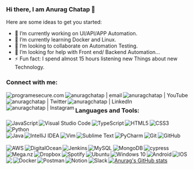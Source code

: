 ### Hi there, I am Anurag Chatap 👋

Here are some ideas to get you started:

- 🔭 I’m currently working on UI/API/APP Automation.
- 🌱 I’m currently learning Docker and Linux.
- 👯 I’m looking to collaborate on Automation Testing.
- 🤔 I’m looking for help with Front end/ Backend Automation...
- ⚡ Fun fact:  I spend almost 15 hours listening new Things about new Technology.

### Connect with me:

[<img align="left" alt="programesecure.com" src="https://img.shields.io/badge/Wordpress-21759B?style=for-the-badge&logo=wordpress&logoColor=white" />][website]
[<img align="left" alt="anuragchatap | email" src="https://img.shields.io/badge/Gmail-D14836?style=for-the-badge&logo=gmail&logoColor=white" />][gmail]
[<img align="left" alt="anuragchatap | YouTube" src="https://img.shields.io/badge/YouTube-FF0000?style=for-the-badge&logo=youtube&logoColor=white" />][youtube]
[<img align="left" alt="anuragchatap | Twitter" src="https://img.shields.io/badge/Twitter-1DA1F2?style=for-the-badge&logo=twitter&logoColor=white" />][twitter]
[<img align="left" alt="anuragchatap | LinkedIn" src="https://img.shields.io/badge/LinkedIn-0077B5?style=for-the-badge&logo=linkedin&logoColor=white" />][linkedin]
[<img align="left" alt="anuragchatap | Instagram" src="https://img.shields.io/badge/Instagram-E4405F?style=for-the-badge&logo=instagram&logoColor=white" />][instagram]

<br />

### Languages and Tools:


<img align="left"  alt="JavaScript" src="https://img.shields.io/badge/javascript-%23323330.svg?style=for-the-badge&logo=javascript&logoColor=%23F7DF1E"/>
<img align="left"  alt="Visual Studio Code" src="https://img.shields.io/badge/VisualStudioCode-0078d7.svg?style=for-the-badge&logo=visual-studio-code&logoColor=white"/>
<img align="left"  alt="TypeScript" src="https://img.shields.io/badge/typescript-%23007ACC.svg?style=for-the-badge&logo=typescript&logoColor=white"/>
<img align="left"  alt="HTML5" src="https://img.shields.io/badge/html5-%23E34F26.svg?style=for-the-badge&logo=html5&logoColor=white"/>
<img align="left"  alt="CSS3" src="https://img.shields.io/badge/css3-%231572B6.svg?style=for-the-badge&logo=css3&logoColor=white"/>
<img align="left"  alt="Python" src="https://img.shields.io/badge/python-%2314354C.svg?style=for-the-badge&logo=python&logoColor=white"/>

<br />
<br />

<img align="left"  alt="Java" src="https://img.shields.io/badge/java-%23ED8B00.svg?style=for-the-badge&logo=java&logoColor=white"/>
<img align="left" alt="IntelliJ IDEA" src="https://img.shields.io/badge/IntelliJIDEA-000000.svg?style=for-the-badge&logo=intellij-idea&logoColor=white"/>
<img align="left" alt="Vim" src="https://img.shields.io/badge/VIM-%2311AB00.svg?style=for-the-badge&logo=vim&logoColor=white"/>
<img align="left"  alt="Sublime Text" src="https://img.shields.io/badge/sublime_text-%23575757.svg?style=for-the-badge&logo=sublime-text&logoColor=important"/>
<img align="left"  alt="PyCharm" src="https://img.shields.io/badge/pycharm-143?style=for-the-badge&logo=pycharm&logoColor=black&color=black&labelColor=green"/>
<img align="left"  alt="Git" src="https://img.shields.io/badge/git-%23F05033.svg?style=for-the-badge&logo=git&logoColor=white"/>
<img align="left"  alt="GitHub" src="https://img.shields.io/badge/github-%23121011.svg?style=for-the-badge&logo=github&logoColor=white"/>

<br />
<br />

<img align="left"  alt="AWS" src="https://img.shields.io/badge/AWS-%23FF9900.svg?style=for-the-badge&logo=amazon-aws&logoColor=white"/>
<img  align="left"  alt="DigitalOcean" src="https://img.shields.io/badge/DigitalOcean-%230167ff.svg?style=for-the-badge&logo=digitalOcean&logoColor=white"/>
<img align="left"  alt="Jenkins" src="https://img.shields.io/badge/jenkins-%232C5263.svg?style=for-the-badge&logo=jenkins&logoColor=white"/>
<img align="left"  alt="MySQL" src="https://img.shields.io/badge/mysql-%2300f.svg?style=for-the-badge&logo=mysql&logoColor=white"/>
<img align="left"  alt="MongoDB" src ="https://img.shields.io/badge/MongoDB-%234ea94b.svg?style=for-the-badge&logo=mongodb&logoColor=white"/>
<img align="left"  src="https://img.shields.io/badge/-cypress-%23E5E5E5?style=for-the-badge&logo=cypress&logoColor=058a5e" alt="cypress">
<img align="left"  alt="Mega.nz" src="https://img.shields.io/badge/Mega-%23D90007.svg?style=for-the-badge&logo=Mega&logoColor=white"/>
<img align="left"  alt="Dropbox" src="https://img.shields.io/badge/Dropbox-%233B4D98.svg?style=for-the-badge&logo=Dropbox&logoColor=white"/>
<img align="left"  alt="Spotify" src="https://img.shields.io/badge/Spotify-1ED760?style=for-the-badge&logo=spotify&logoColor=white" />
<img align="left"  alt="Ubuntu" src="https://img.shields.io/badge/Ubuntu-E95420?style=for-the-badge&logo=ubuntu&logoColor=white" />
<img align="left"  alt="Windows 10" src="https://img.shields.io/badge/Windows-0078D6?style=for-the-badge&logo=windows&logoColor=white" />
<img align="left"  alt="Android" src="https://img.shields.io/badge/Android-3DDC84?style=for-the-badge&logo=android&logoColor=white" />
<img align="left"  alt="IOS" src="https://img.shields.io/badge/iOS-000000?style=for-the-badge&logo=ios&logoColor=white">
<img align="left"  alr="Microsoft" src="https://img.shields.io/badge/Microsoft-0078D4?style=for-the-badge&logo=microsoft&logoColor=white" />
<img align="left"  alt="Docker" src="https://img.shields.io/badge/docker-%230db7ed.svg?style=for-the-badge&logo=docker&logoColor=white"/>
<img align="left"  alt="Postman" src="https://img.shields.io/badge/Postman-FF6C37?style=for-the-badge&logo=postman&logoColor=red" />
<img align="left"  alt="Notion" src="https://img.shields.io/badge/Notion-%23000000.svg?style=for-the-badge&logo=notion&logoColor=white"/>
<img align="left"  alt="Slack" src="https://img.shields.io/badge/Slack-4A154B?style=for-the-badge&logo=slack&logoColor=white" />

<br />

[website]: https://prograesecure.com
[twitter]: https://twitter.com/anuragchatap1
[youtube]: https://www.youtube.com/channel/UC1q01fIyHP9Pwpb6QxPXIjA
[instagram]: https://www.instagram.com/anuragchatap
[linkedin]: https://www.linkedin.com/in/anuragchatap/?lipi=urn%3Ali%3Apage%3Ad_flagship3_feed%3BugiVvPgFQ7m1HIY7kPqWaw%3D%3D
[gmail]: mailto:achatap@gmail.com


[![Anurag's GitHub stats](https://github-readme-stats.vercel.app/api?username=achatap)](https://github.com/achatap/github-readme-stats)

